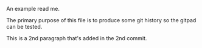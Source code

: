 An example read me.

The primary purpose of this file is to produce some git history so the gitpad can be tested.

This is a 2nd paragraph that's added in the 2nd commit. 